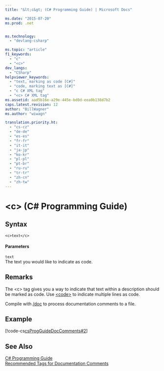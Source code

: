 ```yaml
---
title: "&lt;c&gt; (C# Programming Guide) | Microsoft Docs"

ms.date: "2015-07-20"
ms.prod: .net


ms.technology: 
  - "devlang-csharp"

ms.topic: "article"
f1_keywords: 
  - "c"
  - "<c>"
dev_langs: 
  - "CSharp"
helpviewer_keywords: 
  - "text, marking as code [C#]"
  - "code, marking text as [C#]"
  - "c C# XML tag"
  - "<c> C# XML tag"
ms.assetid: aad5b16e-a29e-445e-bd0d-eea0b138d7b2
caps.latest.revision: 12
author: "BillWagner"
ms.author: "wiwagn"

translation.priority.ht: 
  - "cs-cz"
  - "de-de"
  - "es-es"
  - "fr-fr"
  - "it-it"
  - "ja-jp"
  - "ko-kr"
  - "pl-pl"
  - "pt-br"
  - "ru-ru"
  - "tr-tr"
  - "zh-cn"
  - "zh-tw"
---
```

# &lt;c&gt; (C# Programming Guide)
## Syntax  
  
```  
<c>text</c>  
```  
  
#### Parameters  
 `text`  
 The text you would like to indicate as code.  
  
## Remarks  
 The \<c> tag gives you a way to indicate that text within a description should be marked as code. Use [\<code>](../../../csharp/programming-guide/xmldoc/code.md) to indicate multiple lines as code.  
  
 Compile with [/doc](../../../csharp/language-reference/compiler-options/doc-compiler-option.md) to process documentation comments to a file.  
  
## Example  
 [!code-cs[csProgGuideDocComments#2](../../../csharp/programming-guide/xmldoc/codesnippet/CSharp/code-inline_1.cs)]  
  
## See Also  
 [C# Programming Guide](../../../csharp/programming-guide/index.md)   
 [Recommended Tags for Documentation Comments](../../../csharp/programming-guide/xmldoc/recommended-tags-for-documentation-comments.md)